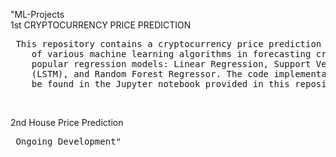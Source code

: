"ML-Projects<br>
1st CRYPTOCURRENCY PRICE PREDICTION <br>
<pre> This repository contains a cryptocurrency price prediction project that explores the effectiveness
    of various machine learning algorithms in forecasting cryptocurrency prices. The project utilizes four
    popular regression models: Linear Regression, Support Vector Regression (SVR), Long Short-Term Memory 
    (LSTM), and Random Forest Regressor. The code implementation and a detailed analysis of the results can
    be found in the Jupyter notebook provided in this repository. </pre><br>
2nd House Price Prediction 
<br><pre>
    Ongoing Development" 
</pre>
